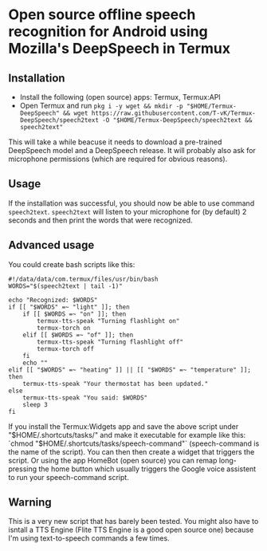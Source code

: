 # Open source offline speech recognition for Android using Mozilla's DeepSpeech in Termux

## Installation

- Install the following (open source) apps: Termux, Termux:API
- Open Termux and run 
    `pkg i -y wget && mkdir -p "$HOME/Termux-DeepSpeech" && wget https://raw.githubusercontent.com/T-vK/Termux-DeepSpeech/speech2text -O "$HOME/Termux-DeepSpeech/speech2text && speech2text"`

This will take a while beacuse it needs to download a pre-trained DeepSpeech model and a DeepSpeech release. It will probably also ask for microphone permissions (which are required for obvious reasons).

## Usage
If the installation was successful, you should now be able to use command `speech2text`. 
`speech2text` will listen to your microphone for (by default) 2 seconds and then print the words that were recognized.

## Advanced usage
You could create bash scripts like this:
```
#!/data/data/com.termux/files/usr/bin/bash
WORDS="$(speech2text | tail -1)"

echo "Recognized: $WORDS"
if [[ "$WORDS" =~ "light" ]]; then
    if [[ $WORDS =~ "on" ]]; then
        termux-tts-speak "Turning flashlight on"
        termux-torch on
    elif [[ $WORDS =~ "of" ]]; then
        termux-tts-speak "Turning flashlight off"
        termux-torch off
    fi  
    echo ""
elif [[ "$WORDS" =~ "heating" ]] || [[ "$WORDS" =~ "temperature" ]]; then
    termux-tts-speak "Your thermostat has been updated."
else
    termux-tts-speak "You said: $WORDS"
    sleep 3
fi
```

If you install the Termux:Widgets app and save the above script under "$HOME/.shortcuts/tasks/" and make it executable for example like this: `chmod "$HOME/.shortcuts/tasks/speech-command"` (speech-command is the name of the script).
You can then then create a widget that triggers the script. Or using the app HomeBot (open source) you can remap long-pressing the home button which usually triggers the Google voice assistent to run your speech-command script.


## Warning

This is a very new script that has barely been tested. You might also have to isntall a TTS Engine (Flite TTS Engine is a good open source one) because I'm using text-to-speech commands a few times.
